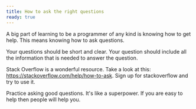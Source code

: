 ```yaml
---
title: How to ask the right questions
ready: true
---
```


A big part of learning to be a programmer of any kind is knowing how to get help. This means knowing how to ask questions.

Your questions should be short and clear. Your question should include all the information that is needed to answer the question.

Stack Overflow is a wonderful resource. Take a look at this: https://stackoverflow.com/help/how-to-ask. Sign up for stackoverflow and try to use it.

Practice asking good questions. It's like a superpower. If you are easy to help then people will help you.
